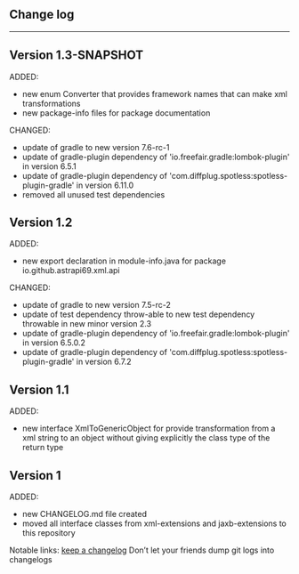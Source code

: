 ## Change log
----------------------

Version 1.3-SNAPSHOT
-------------

ADDED:

- new enum Converter that provides framework names that can make xml transformations
- new package-info files for package documentation

CHANGED:

- update of gradle to new version 7.6-rc-1
- update of gradle-plugin dependency of 'io.freefair.gradle:lombok-plugin' in version 6.5.1
- update of gradle-plugin dependency of 'com.diffplug.spotless:spotless-plugin-gradle' in version 6.11.0
- removed all unused test dependencies

Version 1.2
-------------

ADDED:

- new export declaration in module-info.java for package io.github.astrapi69.xml.api

CHANGED:

- update of gradle to new version 7.5-rc-2
- update of test dependency throw-able to new test dependency throwable in new minor version 2.3
- update of gradle-plugin dependency of 'io.freefair.gradle:lombok-plugin' in version 6.5.0.2
- update of gradle-plugin dependency of 'com.diffplug.spotless:spotless-plugin-gradle' in version 6.7.2

Version 1.1
-------------

ADDED:

- new interface XmlToGenericObject for provide transformation from a xml string to an object without giving explicitly the class type of the return type

Version 1
-------------

ADDED:

- new CHANGELOG.md file created
- moved all interface classes from xml-extensions and jaxb-extensions to this repository

Notable links:
[keep a changelog](http://keepachangelog.com/en/1.0.0/) Don’t let your friends dump git logs into
changelogs

